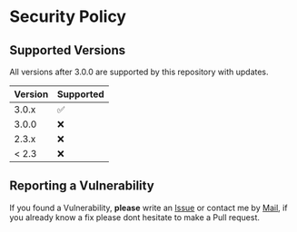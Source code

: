 # Security Policy

## Supported Versions

All versions after 3.0.0 are supported by this repository with updates. 

| Version | Supported          |
| ------- | ------------------ |
| 3.0.x   | :white_check_mark: |
| 3.0.0   | :x:                |
| 2.3.x   | :x:                |
| < 2.3   | :x:                |

## Reporting a Vulnerability

If you found a Vulnerability, **please** write an [Issue](https://github.com/SandwichFox/MBCord/issues) or contact me by [Mail](mailto:sandwichfox@team.fuly.network), if you already know a fix please dont hesitate to 
make a Pull request.

